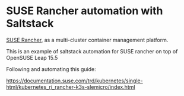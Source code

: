 # SUSE Rancher automation with Saltstack

[ SUSE Rancher](https://www.rancher.com/), as a multi-cluster container management platform.

This is an example of saltstack automation for SUSE rancher on top of OpenSUSE Leap 15.5

Following and automating this guide:

https://documentation.suse.com/trd/kubernetes/single-html/kubernetes_ri_rancher-k3s-slemicro/index.html

